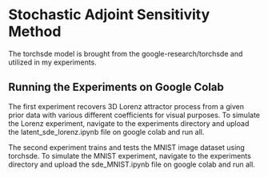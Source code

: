 # Stochastic Adjoint Sensitivity Method

The torchsde model is brought from the google-research/torchsde and utilized in my experiments.

## Running the Experiments on Google Colab

The first experiment recovers 3D Lorenz attractor process from a given prior data with various different coefficients for visual purposes.
To simulate the Lorenz experiment, navigate to the experiments directory and upload the latent_sde_lorenz.ipynb file on google colab and run all.

The second experiment trains and tests the MNIST image dataset using torchsde.
To simulate the MNIST experiment, navigate to the experiments directory and upload the sde_MNIST.ipynb file on google colab and run all.

